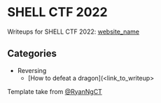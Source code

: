 # SHELL CTF 2022

Writeups for SHELL CTF 2022: [website_name](https://shellctf2022.games/)

## Categories

- Reversing
   - [How to defeat a dragon](<link_to_writeup>
   
Template take from [@RyanNgCT](https://github.com/RyanNgCT/CTF-Writeup-Template)